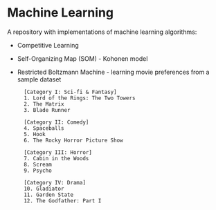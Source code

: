# Machine Learning

A repository with implementations of machine learning algorithms:
- Competitive Learning
- Self-Organizing Map (SOM) - Kohonen model
- Restricted Boltzmann Machine - learning movie preferences from a sample dataset
	 	
	 	[Category I: Sci-fi & Fantasy]
		1. Lord of the Rings: The Two Towers
		2. The Matrix
		3. Blade Runner
		
		[Category II: Comedy]
		4. Spaceballs
		5. Hook
		6. The Rocky Horror Picture Show
		
		[Category III: Horror]
		7. Cabin in the Woods
		8. Scream
		9. Psycho
		
		[Category IV: Drama]
		10. Gladiator
		11. Garden State
		12. The Godfather: Part I

